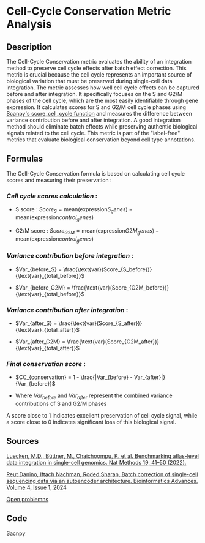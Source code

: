 # Cell-Cycle Conservation Metric Analysis

## Description 

The Cell-Cycle Conservation metric evaluates the ability of an integration method to preserve cell cycle effects after batch effect correction.
This metric is crucial because the cell cycle represents an important source of biological variation that must be preserved during single-cell data integration.
The metric assesses how well cell cycle effects can be captured before and after integration.
It specifically focuses on the S and G2/M phases of the cell cycle, which are the most easily identifiable through gene expression.
It calculates scores for S and G2/M cell cycle phases using [Scanpy's score_cell_cycle function](https://scanpy.readthedocs.io/en/stable/generated/scanpy.tl.score_genes_cell_cycle.html) and measures the difference between variance contribution before and after integration.
A good integration method should eliminate batch effects while preserving authentic biological signals related to the cell cycle. 
This metric is part of the "label-free" metrics that evaluate biological conservation beyond cell type annotations.


## Formulas 

The Cell-Cycle Conservation formula is based on calculating cell cycle scores and measuring their preservation :

### *Cell cycle scores calculation* : 

- S score : $Score_S = \text{mean}(\text{expression}{S_genes}) - \text{mean}(\text{expression}{control_genes})$

- G2/M score : $Score_{G2M} = \text{mean}(\text{expression}{G2M_genes}) - \text{mean}(\text{expression}{control_genes})$

### *Variance contribution before integration* :

- $Var_{before_S} = \frac{\text{var}(Score_{S_before})}{\text{var}_{total_before}}$

- $Var_{before_G2M} = \frac{\text{var}(Score_{G2M_before})}{\text{var}_{total_before}}$

### *Variance contribution after integration* :

- $Var_{after_S} = \frac{\text{var}(Score_{S_after})}{\text{var}_{total_after}}$

- $Var_{after_G2M} = \frac{\text{var}(Score_{G2M_after})}{\text{var}_{total_after}}$

### *Final conservation score* :

- $CC_{conservation} = 1 - \frac{|Var_{before} - Var_{after}|}{Var_{before}}$

- Where $Var_{before}$ and $Var_{after}$ represent the combined variance contributions of S and G2/M phases

A score close to 1 indicates excellent preservation of cell cycle signal, while a score close to 0 indicates significant loss of this biological signal.

## Sources 

[Luecken, M.D., Büttner, M., Chaichoompu, K. et al. Benchmarking atlas-level data integration in single-cell genomics. Nat Methods 19, 41–50 (2022).](https://doi.org/10.1038/s41592-021-01336-8)

[Reut Danino, Iftach Nachman, Roded Sharan, Batch correction of single-cell sequencing data via an autoencoder architecture, Bioinformatics Advances, Volume 4, Issue 1, 2024](https://doi.org/10.1093/bioadv/vbad186)

[Open problemns](https://openproblems.bio/results/batch_integration_embed/)

## Code 

[Sacnpy](https://scanpy.readthedocs.io/en/stable/generated/scanpy.tl.score_genes_cell_cycle.html)


